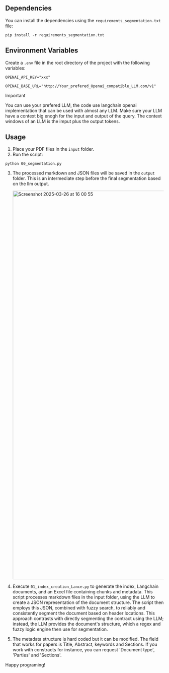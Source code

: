 ## Dependencies

You can install the dependencies using the `requirements_segmentation.txt` file:

`pip install -r requirements_segmentation.txt`

## Environment Variables

Create a `.env` file in the root directory of the project with the following variables:

`OPENAI_API_KEY="xxx"`

`OPENAI_BASE_URL="http://Your_prefered_Openai_compatible_LLM.com/v1"`



> [!IMPORTANT]
> You can use your prefered LLM, the code use langchain openai implementation that can be used with almost any LLM. 
> Make sure your LLM have a context big enogh for the input and output of the query. The context windows of an LLM is the imput plus the output tokens.

## Usage

1. Place your PDF files in the `input` folder.
2. Run the script:
   
`python 00_segmentation.py`

3. The processed markdown and JSON files will be saved in the `output` folder. This is an intermediate step before the final segmentation based on the llm output.

   <img width="1233" alt="Screenshot 2025-03-26 at 16 00 55" src="https://github.com/user-attachments/assets/5f90d565-b507-4370-a38c-c4753bab6ea3" />


4. Execute `01_index_creation_Lance.py` to generate the index, Langchain documents, and an Excel file containing chunks and metadata. This script processes markdown files in the input folder, using the LLM to create a JSON representation of the document structure. The script then employs this JSON, combined with fuzzy search, to reliably and consistently segment the document based on header locations. This approach contrasts with directly segmenting the contract using the LLM; instead, the LLM provides the document's structure, which a regex and fuzzy logic engine then use for segmentation.

5. The metadata structure is hard coded but it can be modified. The field that works for papers is Title, Abstract, keywords and Sections. If you work with constracts for instance, you can request 'Document type', 'Parties' and 'Sections'.

Happy programing!

